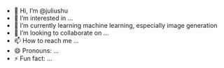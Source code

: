 - 👋 Hi, I’m @juliushu
- 👀 I’m interested in ...
- 🌱 I’m currently learning machine learning, especially image generation
- 💞️ I’m looking to collaborate on ...
- 📫 How to reach me ...
- 😄 Pronouns: ...
- ⚡ Fun fact: ...

<!---
juliushu/juliushu is a ✨ special ✨ repository because its `README.md` (this file) appears on your GitHub profile.
You can click the Preview link to take a look at your changes.
--->
